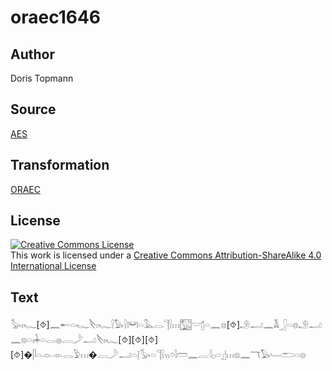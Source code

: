 # oraec1646

## Author

Doris Topmann

## Source

[AES](https://github.com/simondschweitzer/aes)

## Transformation

[ORAEC](https://oraec.github.io/)

## License

<a rel="license" href="http://creativecommons.org/licenses/by-sa/4.0/"><img alt="Creative Commons License" style="border-width:0" src="https://i.creativecommons.org/l/by-sa/4.0/88x31.png" /></a><br />This work is licensed under a <a rel="license" href="http://creativecommons.org/licenses/by-sa/4.0/">Creative Commons Attribution-ShareAlike 4.0 International License</a>

## Text

𓅭𓏤𓆑[⯑]𓈖𓄡𓏏𓆑𓌸𓏤𓆑𓍛𓅃𓍛𓋞𓏏𓅓𓂋𓊹𓍛𓏥𓉡𓎟𓉺𓏏𓈖𓊖[⯑]𓄂𓂝𓈖𓌥𓃀𓏏𓊖𓄂𓂝𓈖𓊖𓏏𓏤𓇓𓏏𓂋𓐍𓐙𓌳𓂝𓌸𓏤𓆑[⯑][⯑][⯑][⯑]�𓋴𓏏𓁹𓁹𓂋𓅱𓏥�𓐙𓌳𓂝𓏏𓊤𓅭𓏏𓊹𓍛𓏭𓏌𓇋𓏠𓈖𓐛𓇋𓊪𓏏𓊨𓏥𓊖𓈖𓄓𓅃𓄑𓂧𓏏𓊖<br>
